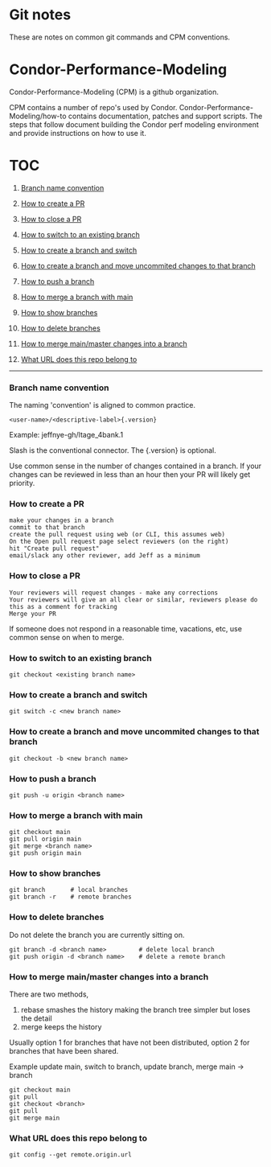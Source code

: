 # Git notes 

These are notes on common git commands and CPM conventions.

# Condor-Performance-Modeling

Condor-Performance-Modeling (CPM) is a github organization. 

CPM contains a number of repo's used by Condor. 
Condor-Performance-Modeling/how-to contains documentation, patches and 
support scripts. The steps that follow document building the Condor 
perf modeling environment and provide instructions on how to use it.

# TOC
1. [Branch name convention](#branch-name-convention)

1. [How to create a PR](#how-to-create-a-pr)

1. [How to close a PR](#how-to-close-a-pr)

1. [How to switch to an existing branch](#how-to-switch-to-an-existing-branch)

1. [How to create a branch and switch](#how-to-create-a-branch-and-switch)

1. [How to create a branch and move uncommited changes to that branch](#how-to-create-a-branch-and-move-uncommited-changes-to-that-branch)

1. [How to push a branch](#how-to-push-a-branch)

1. [How to merge a branch with main](#how-to-merge-a-branch-with-main)

1. [How to show branches](#how-to-show-branches)

1. [How to delete branches](#how-to-delete-branches)

1. [How to merge main/master changes into a branch](#how-to-merge-main-master-changes-into-a-branch)

1. [What URL does this repo belong to](#what-url-does-this-repo-belong-to)

------------------------------------------------------------------
### Branch name convention

The naming 'convention' is aligned to common practice. 

```
<user-name>/<descriptive-label>{.version}
```

Example: jeffnye-gh/ltage_4bank.1

Slash is the conventional connector.  The {.version} is optional.

Use common sense in the number of changes contained in a branch. 
If your changes can be reviewed in less than an hour then your
PR will likely get priority.

### How to create a PR
```
make your changes in a branch
commit to that branch
create the pull request using web (or CLI, this assumes web)
On the Open pull request page select reviewers (on the right)
hit "Create pull request"
email/slack any other reviewer, add Jeff as a minimum
```

### How to close a PR
```
Your reviewers will request changes - make any corrections
Your reviewers will give an all clear or similar, reviewers please do this as a comment for tracking
Merge your PR
```
If someone does not respond in a reasonable time, vacations, etc, use common sense on when to merge.


### How to switch to an existing branch
```
git checkout <existing branch name>
```
### How to create a branch and switch 
```
git switch -c <new branch name>
```
### How to create a branch and move uncommited changes to that branch
```
git checkout -b <new branch name>
```
### How to push a branch
```
git push -u origin <branch name>
```
### How to merge a branch with main
```
git checkout main
git pull origin main
git merge <branch name>
git push origin main
```
### How to show branches
```
git branch       # local branches
git branch -r    # remote branches
```
### How to delete branches
Do not delete the branch you are currently sitting on.
```
git branch -d <branch name>         # delete local branch
git push origin -d <branch name>    # delete a remote branch
```
### How to merge main/master changes into a branch
There are two methods, 

  1. rebase smashes the history making the branch tree simpler
    but loses the detail
  1. merge keeps the history

Usually option 1 for branches that have not been distributed, option 2 for branches that have been shared.

Example update main, switch to branch, update branch, merge main -> branch

```
git checkout main
git pull
git checkout <branch>
git pull
git merge main
```
### What URL does this repo belong to
```
git config --get remote.origin.url
```
